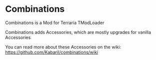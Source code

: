 # Combinations
Combinations is a Mod for Terraria TModLoader

Combinations adds Accessories, which are mostly upgrades for vanilla Accessories

You can read more about these Accessories on the wiki: https://github.com/Kabaril/combinations/wiki